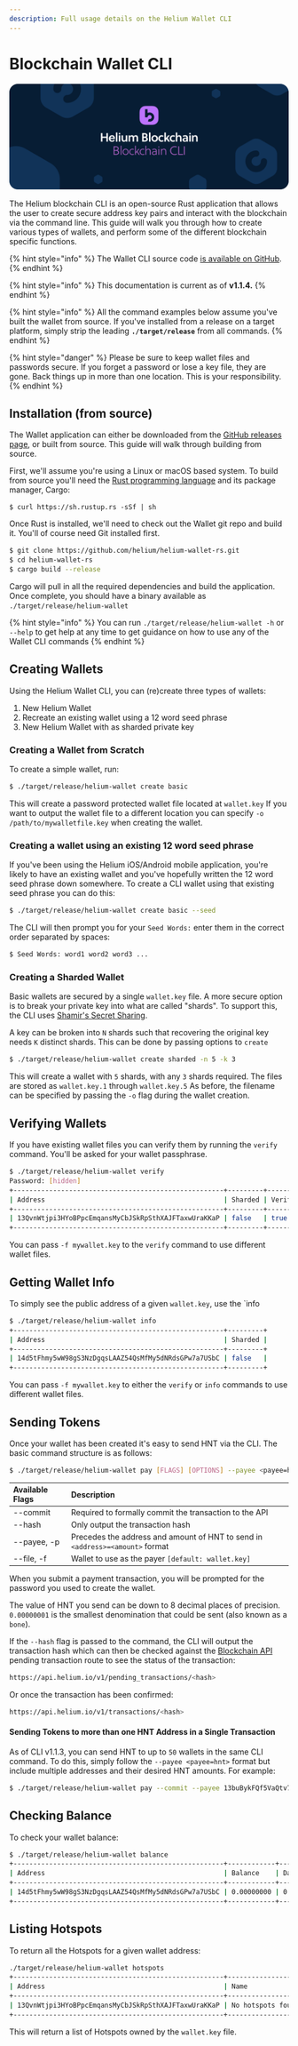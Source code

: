 ```yaml
---
description: Full usage details on the Helium Wallet CLI
---
```


# Blockchain Wallet CLI

![](../.gitbook/assets/artboard-copy-20.jpg)

The Helium blockchain CLI is an open-source Rust application that allows the user to create secure address key pairs and interact with the blockchain via the command line. This guide will walk you through how to create various types of wallets, and perform some of the different blockchain specific functions.

{% hint style="info" %}
The Wallet CLI source code [is available on GitHub](https://github.com/helium/helium-wallet-rs).
{% endhint %}

{% hint style="info" %}
This documentation is current as of **v1.1.4.**
{% endhint %}

{% hint style="info" %}
All the command examples below assume you've built the wallet from source. If you've installed from a release on a target platform, simply strip the leading **`./target/release`** from all commands. 
{% endhint %}

{% hint style="danger" %}
Please be sure to keep wallet files and passwords secure. If you forget a password or lose a key file, they are gone. Back things up in more than one location. This is your responsibility.
{% endhint %}

## Installation \(from source\)

The Wallet application can either be downloaded from the [GitHub releases page](https://github.com/helium/helium-wallet-rs/releases), or built from source. This guide will walk through building from source.

First, we'll assume you're using a Linux or macOS based system. To build from source you'll need the [Rust programming language](https://www.rust-lang.org) and its package manager, Cargo:

```
$ curl https://sh.rustup.rs -sSf | sh
```

Once Rust is installed, we'll need to check out the Wallet git repo and build it. You'll of course need Git installed first.

```bash
$ git clone https://github.com/helium/helium-wallet-rs.git
$ cd helium-wallet-rs
$ cargo build --release
```

Cargo will pull in all the required dependencies and build the application. Once complete, you should have a binary available as `./target/release/helium-wallet`

{% hint style="info" %}
You can run `./target/release/helium-wallet -h` or `--help` to get help at any time to get guidance on how to use any of the Wallet CLI commands
{% endhint %}

## Creating Wallets

Using the Helium Wallet CLI, you can \(re\)create three types of wallets:

1. New Helium Wallet 
2. Recreate an existing wallet using a 12 word seed phrase
3. New Helium Wallet with as sharded private key

### Creating a Wallet from Scratch

To create a simple wallet, run:

```bash
$ ./target/release/helium-wallet create basic
```

This will create a password protected wallet file located at `wallet.key` If you want to output the wallet file to a different location you can specify `-o /path/to/mywalletfile.key` when creating the wallet.

### Creating a wallet using an existing 12 word seed phrase

If you've been using the Helium iOS/Android mobile application, you're likely to have an existing wallet and you've hopefully written the 12 word seed phrase down somewhere. To create a CLI wallet using that existing seed phrase you can do this:

```bash
$ ./target/release/helium-wallet create basic --seed
```

The CLI will then prompt you for your `Seed Words:` enter them in the correct order separated by spaces:

```bash
$ Seed Words: word1 word2 word3 ...
```

### Creating a Sharded Wallet

Basic wallets are secured by a single `wallet.key` file. A more secure option is to break your private key into what are called "shards".  To support this, the CLI uses  [Shamir's Secret Sharing](https://github.com/dsprenkels/sss).  

A key can be broken into `N` shards such that recovering the original key needs `K` distinct shards. This can be done by passing options to `create`

```bash
$ ./target/release/helium-wallet create sharded -n 5 -k 3
```

This will create a wallet with `5` shards, with any `3` shards required. The files are stored as `wallet.key.1` through `wallet.key.5` As before, the filename can be specified by passing the `-o` flag during the wallet creation.

## Verifying Wallets

If you have existing wallet files you can verify them by running the `verify` command. You'll be asked for your wallet passphrase. 

```bash
$ ./target/release/helium-wallet verify 
Password: [hidden]
+-----------------------------------------------------+---------+--------+
| Address                                             | Sharded | Verify |
+-----------------------------------------------------+---------+--------+
| 13QvnWtjpi3HYoBPpcEmqansMyCbJSkRpSthXAJFTaxwUraKKaP | false   | true   |
+-----------------------------------------------------+---------+--------+
```

You can pass `-f mywallet.key` to the `verify` command  to use different wallet files.

## Getting Wallet Info

To simply see the public address of a given `wallet.key`, use the \`info

```bash
$ ./target/release/helium-wallet info
+-----------------------------------------------------+---------+
| Address                                             | Sharded |
+-----------------------------------------------------+---------+
| 14d5tFhmy5wW98gS3NzDgqsLAAZ54QsMfMy5dNRdsGPw7a7USbC | false   |
+-----------------------------------------------------+---------+
```

You can pass `-f mywallet.key` to either the `verify` or `info` commands to use different wallet files.

## Sending Tokens

Once your wallet has been created it's easy to send HNT via the CLI. The basic command structure is as follows:

```bash
$ ./target/release/helium-wallet pay [FLAGS] [OPTIONS] --payee <payee=hnt>
```

| **Available Flags** | Description |
| :--- | :--- |
| --commit | Required to formally commit the transaction to the API |
| --hash | Only output the transaction hash |
| --payee, -p | Precedes the address and amount of HNT to send in `<address>=<amount>` format |
| --file, -f | Wallet to use as the payer `[default: wallet.key]` |

When you submit a payment transaction, you will be prompted for the password you used to create the wallet.

The value of HNT you send can be down to 8 decimal places of precision. `0.00000001` is the smallest denomination that could be sent \(also known as a `bone`\).

If the `--hash` flag is passed to the command, the CLI will output the transaction hash which can then be checked against the [Blockchain API](https://developer.helium.com/blockchain/api#get-pending-transaction-status) pending transaction route to see the status of the transaction: 

```bash
https://api.helium.io/v1/pending_transactions/<hash>
```

Or once the transaction has been confirmed:

```bash
https://api.helium.io/v1/transactions/<hash>
```



#### Sending Tokens to more than one HNT Address in a Single Transaction 

As of CLI v1.1.3, you can send HNT to up to `50` wallets in the same CLI command. To do this, simply follow the `--payee <payee=hnt>` format but include multiple addresses and their desired HNT amounts. For example:

```bash
$ ./target/release/helium-wallet pay --commit --payee 13buBykFQf5VaQtv7mWj2PBY9Lq4i1DeXhg7C4Vbu3ppzqqNkTH=100 12z4nUiayZnbW46azcegBBB9yGkchFb1Zm7EPuh6eV1r2HT1NgC=100 14cKr7Qs93gdyLguKXf6Pg2SdryopG7dWSgiC6JWKHozuRQjmK8=100
```



## Checking Balance

To check your wallet balance:

```bash
$ ./target/release/helium-wallet balance
+-----------------------------------------------------+------------+--------------+-----------------+
| Address                                             | Balance    | Data Credits | Security Tokens |
+-----------------------------------------------------+------------+--------------+-----------------+
| 14d5tFhmy5wW98gS3NzDgqsLAAZ54QsMfMy5dNRdsGPw7a7USbC | 0.00000000 | 0            | 0               |
+-----------------------------------------------------+------------+--------------+-----------------+
```

## Listing Hotspots

To return all the Hotspots for a given wallet address:

```bash
./target/release/helium-wallet hotspots
+-----------------------------------------------------+-------------------+
| Address                                             | Name              |
+-----------------------------------------------------+-------------------+
| 13QvnWtjpi3HYoBPpcEmqansMyCbJSkRpSthXAJFTaxwUraKKaP | No hotspots found |
+-----------------------------------------------------+-------------------+
```

This will return a list of Hotspots owned by the `wallet.key` file. 

